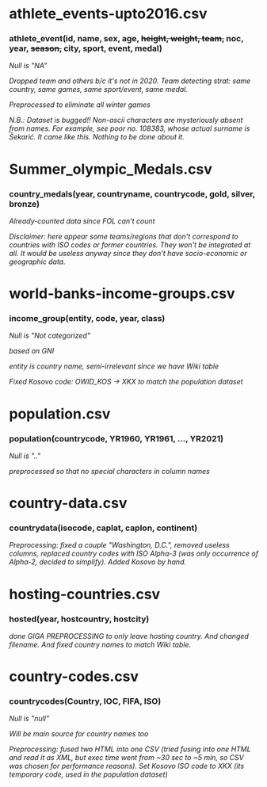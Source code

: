 # athlete_events-upto2016.csv

### athlete_event(id, name, sex, age, ~~height, weight, team,~~ noc, year, ~~season,~~ city, sport, event, medal)

*Null is "NA"*

*Dropped team and others b/c it's not in 2020. Team detecting strat: same country, same games, same sport/event, same medal.*

*Preprocessed to eliminate all winter games*

*N.B.: Dataset is bugged!! Non-ascii characters are mysteriously absent from names. For example, see poor no. 108383, whose actual surname is Šekarić. It came like this. Nothing to be done about it.*


# Summer_olympic_Medals.csv

### country_medals(year, countryname, countrycode, gold, silver, bronze)

*Already-counted data since FOL can't count*

*Disclaimer: here appear some teams/regions that don't correspond to countries with ISO codes or former countries. They won't be integrated at all. It would be useless anyway since they don't have socio-economic or geographic data.*


# world-banks-income-groups.csv

### income_group(entity, code, year, class)

*Null is "Not categorized"*

*based on GNI*

*entity is country name, semi-irrelevant since we have Wiki table*

*Fixed Kosovo code: OWID_KOS -> XKX to match the population dataset*


# population.csv

### population(countrycode, YR1960, YR1961, ..., YR2021)

*Null is ".."*

*preprocessed so that no special characters in column names*


# country-data.csv

### countrydata(isocode, caplat, caplon, continent)

*Preprocessing: fixed a couple "Washington, D.C.", removed useless columns, replaced country codes with ISO Alpha-3 (was only occurrence of Alpha-2, decided to simplify). Added Kosovo by hand.*


# hosting-countries.csv

### hosted(year, hostcountry, hostcity)

*done GIGA PREPROCESSING to only leave hosting country. And changed filename. And fixed country names to match Wiki table.*


# country-codes.csv

### countrycodes(Country, IOC, FIFA, ISO)

*Null is "null"*

*Will be main source for country names too*

*Preprocessing: fused two HTML into one CSV (tried fusing into one HTML and read it as XML, but exec time went from ~30 sec to ~5 min, so CSV was chosen for performance reasons). Set Kosovo ISO code to XKX (its temporary code, used in the population dataset)*
